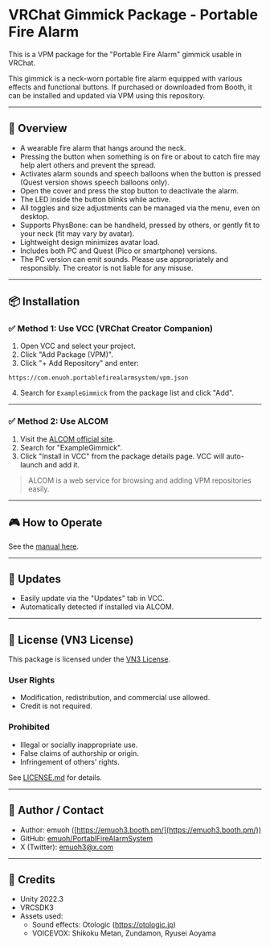 
# VRChat Gimmick Package - Portable Fire Alarm

This is a VPM package for the "Portable Fire Alarm" gimmick usable in VRChat.

This gimmick is a neck-worn portable fire alarm equipped with various effects and functional buttons.
If purchased or downloaded from Booth, it can be installed and updated via VPM using this repository.

---

## 🔧 Overview

- A wearable fire alarm that hangs around the neck.
- Pressing the button when something is on fire or about to catch fire may help alert others and prevent the spread.
- Activates alarm sounds and speech balloons when the button is pressed (Quest version shows speech balloons only).
- Open the cover and press the stop button to deactivate the alarm.
- The LED inside the button blinks while active.
- All toggles and size adjustments can be managed via the menu, even on desktop.
- Supports PhysBone: can be handheld, pressed by others, or gently fit to your neck (fit may vary by avatar).
- Lightweight design minimizes avatar load.
- Includes both PC and Quest (Pico or smartphone) versions.
- The PC version can emit sounds. Please use appropriately and responsibly. The creator is not liable for any misuse.

---

## 📦 Installation

### ✅ Method 1: Use VCC (VRChat Creator Companion)

1. Open VCC and select your project.
2. Click "Add Package (VPM)".
3. Click "+ Add Repository" and enter:

```
https://com.enuoh.portablefirealarmsystem/vpm.json
```

4. Search for `ExampleGimmick` from the package list and click "Add".

---

### ✅ Method 2: Use ALCOM

1. Visit the [ALCOM official site](https://vpm.alcom.dev/).
2. Search for "ExampleGimmick".
3. Click "Install in VCC" from the package details page. VCC will auto-launch and add it.

> ALCOM is a web service for browsing and adding VPM repositories easily.

---

## 🎮 How to Operate

See the [manual here](https://github.com/emuoh/PortablFireAlarmSystem/blob/main/Docs/EN_Manual_PortableFireAlertSystem.md).

---

## 🔁 Updates

- Easily update via the "Updates" tab in VCC.
- Automatically detected if installed via ALCOM.

---

## 📜 License (VN3 License)

This package is licensed under the [VN3 License](https://vn3.dev/).

### User Rights
- Modification, redistribution, and commercial use allowed.
- Credit is not required.

### Prohibited
- Illegal or socially inappropriate use.
- False claims of authorship or origin.
- Infringement of others' rights.

See [LICENSE.md](./LICENSE.md) for details.

---

## 👤 Author / Contact

- Author: emuoh ([https://emuoh3.booth.pm/](https://emuoh3.booth.pm/))
- GitHub: [emuoh/PortablFireAlarmSystem](https://github.com/emuoh/PortablFireAlarmSystem)
- X (Twitter): emuoh3@x.com

---

## 🧷 Credits

- Unity 2022.3
- VRCSDK3
- Assets used:
  - Sound effects: Otologic (https://otologic.jp)
  - VOICEVOX: Shikoku Metan, Zundamon, Ryusei Aoyama
